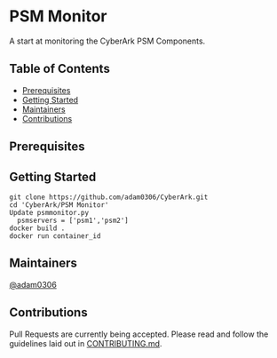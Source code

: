 # PSM Monitor <!-- omit in toc -->

A start at monitoring the CyberArk PSM Components.

## Table of Contents <!-- omit in toc -->

- [Prerequisites](#Prerequisites)
- [Getting Started](#getting)
- [Maintainers](#maintainers)
- [Contributions](#contributions)

## Prerequisites

## Getting Started

```
git clone https://github.com/adam0306/CyberArk.git
cd 'CyberArk/PSM Monitor'
Update psmmonitor.py
  psmservers = ['psm1','psm2']
docker build .
docker run container_id
```

## Maintainers

[@adam0306](https://github.com/adam0306)

<!-- I'm "stealing" this from "that guy"
[![Buy me a coffee][buymeacoffee-shield]][buymeacoffee]
[buymeacoffee]: https://www.buymeacoffee.com/infamousjoeg
[buymeacoffee-shield]: https://www.buymeacoffee.com/assets/img/custom_images/orange_img.png
-->
## Contributions

Pull Requests are currently being accepted.  Please read and follow the guidelines laid out in [CONTRIBUTING.md]().
